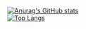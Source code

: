 [![Anurag's GitHub stats](https://github-readme-stats.vercel.app/api?username=Okarin-K)](https://github.com/anuraghazra/github-readme-stats)  
[![Top Langs](https://github-readme-stats.vercel.app/api/top-langs/?username=Okarin-K&layout=compact)](https://github.com/anuraghazra/github-readme-stats)
